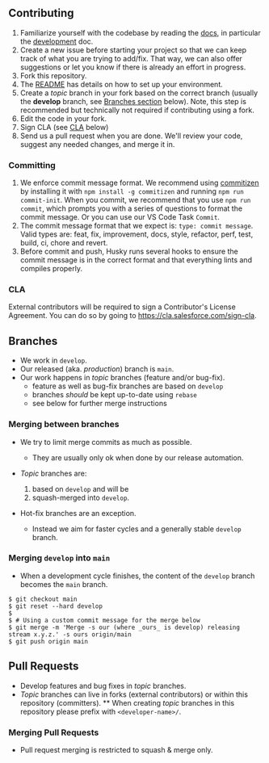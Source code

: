 ## Contributing

1. Familiarize yourself with the codebase by reading the [docs](../docs), in
   particular the [development](developing.md) doc.
1. Create a new issue before starting your project so that we can keep track of
   what you are trying to add/fix. That way, we can also offer suggestions or
   let you know if there is already an effort in progress.
1. Fork this repository.
1. The [README](../README.md) has details on how to set up your environment.
1. Create a _topic_ branch in your fork based on the correct branch (usually the **develop** branch, see [Branches section](#branches) below). Note, this step is recommended but technically not required if contributing using a fork.
1. Edit the code in your fork.
1. Sign CLA (see [CLA](#cla) below)
1. Send us a pull request when you are done. We'll review your code, suggest any
   needed changes, and merge it in.

### Committing

1. We enforce commit message format. We recommend using [commitizen](https://github.com/commitizen/cz-cli) by installing it with `npm install -g commitizen` and running `npm run commit-init`. When you commit, we recommend that you use `npm run commit`, which prompts you with a series of questions to format the commit message. Or you can use our VS Code Task `Commit`.
1. The commit message format that we expect is: `type: commit message`. Valid types are: feat, fix, improvement, docs, style, refactor, perf, test, build, ci, chore and revert.
1. Before commit and push, Husky runs several hooks to ensure the commit message is in the correct format and that everything lints and compiles properly.

### CLA

External contributors will be required to sign a Contributor's License
Agreement. You can do so by going to https://cla.salesforce.com/sign-cla.

## Branches

- We work in `develop`.
- Our released (aka. _production_) branch is `main`.
- Our work happens in _topic_ branches (feature and/or bug-fix).
  - feature as well as bug-fix branches are based on `develop`
  - branches _should_ be kept up-to-date using `rebase`
  - see below for further merge instructions

### Merging between branches

- We try to limit merge commits as much as possible.

  - They are usually only ok when done by our release automation.

- _Topic_ branches are:

  1. based on `develop` and will be
  1. squash-merged into `develop`.

- Hot-fix branches are an exception.
  - Instead we aim for faster cycles and a generally stable `develop` branch.

### Merging `develop` into `main`

- When a development cycle finishes, the content of the `develop` branch becomes the `main` branch.

```
$ git checkout main
$ git reset --hard develop
$
$ # Using a custom commit message for the merge below
$ git merge -m 'Merge -s our (where _ours_ is develop) releasing stream x.y.z.' -s ours origin/main
$ git push origin main
```

## Pull Requests

- Develop features and bug fixes in _topic_ branches.
- _Topic_ branches can live in forks (external contributors) or within this repository (committers).
  \*\* When creating _topic_ branches in this repository please prefix with `<developer-name>/`.

### Merging Pull Requests

- Pull request merging is restricted to squash & merge only.
